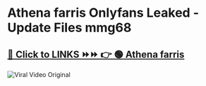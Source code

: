 
 # Athena farris Onlyfans Leaked - Update Files mmg68

## <h2><a href="https://clipsfans.com/Athena_farris&ref=git">🔗 Click to LINKS ⏩⏩ 👉 🟢 Athena farris </a></h2>

<a href="https://clipsfans.com/Athena_farris&ref=git" rel="nofollow" data-target="animated-image.originalLink"><img src="https://i.ibb.co.com/xMMVF88/686577567.gif" alt="Viral Video Original" style="max-width: 100%; display: inline-block;" data-target="animated-image.originalImage"></a>

